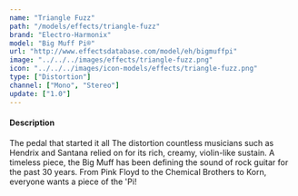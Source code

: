 ```yaml
---
name: "Triangle Fuzz"
path: "/models/effects/triangle-fuzz"
brand: "Electro-Harmonix"
model: "Big Muff Pi®"
url: "http://www.effectsdatabase.com/model/eh/bigmuffpi"
image: "../../../images/effects/triangle-fuzz.png"
icon: "../../../images/icon-models/effects/triangle-fuzz.png"
type: ["Distortion"]
channel: ["Mono", "Stereo"]
update: ["1.0"]
---
```

#### Description
The pedal that started it all The distortion countless musicians such as Hendrix and Santana relied on for its rich, creamy, violin-like sustain. A timeless piece, the Big Muff has been defining the sound of rock guitar for the past 30 years. From Pink Floyd to the Chemical Brothers to Korn, everyone wants a piece of the 'Pi!